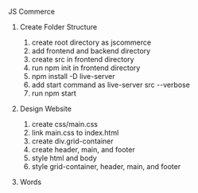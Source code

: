 JS Commerce

1. Create Folder Structure
   1. create root directory as jscommerce
   2. add frontend and backend directory
   3. create src in frontend directory
   4. run npm init in frontend directory
   5. npm install -D live-server
   6. add start command as live-server src --verbose
   7. run npm start

2. Design Website
   1. create css/main.css
   2. link main.css to index.html
   3. create div.grid-container
   4. create header, main, and footer
   5. style html and body
   6. style grid-container, header, main, and footer

3. Words